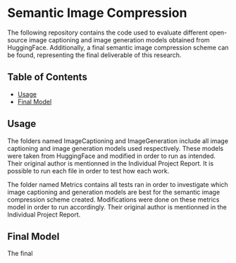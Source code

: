 # Semantic Image Compression

The following repository contains the code used to evaluate different open-source image captioning and image generation models obtained from HuggingFace. Additionally, a final semantic image compression scheme can be found, representing the final deliverable of this research. 

## Table of Contents

- [Usage](#usage)
- [Final Model](#Final-Model)


## Usage

The folders named ImageCaptioning and ImageGeneration include all image captioning and image generation models used respectively. These models were taken from HuggingFace and modified in order to run as intended. Their original author is mentionned in the Individual Project Report. It is possible to run each file in order to test how each work.

The folder named Metrics contains all tests ran in order to investigate which image captioning and generation models are best for the semantic image compression scheme created. Modifications were done on these metrics model in order to run accordingly. Their original author is mentionned in the Individual Project Report. 



## Final Model

The final 







